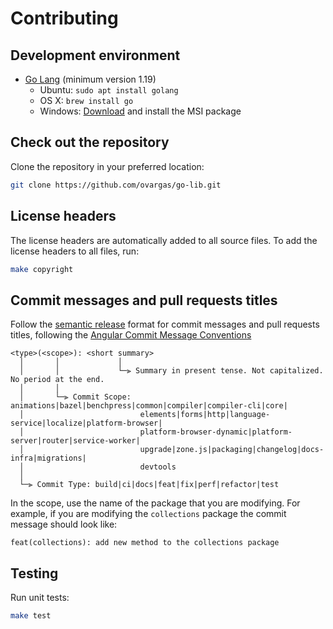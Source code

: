 # Contributing

## Development environment

* [Go Lang](https://golang.org) (minimum version 1.19)
  *  Ubuntu: `sudo apt install golang`
  *  OS X: `brew install go`
  *  Windows: [Download](https://golang.org/dl/) and install the MSI package

## Check out the repository

Clone the repository in your preferred location:

```sh
git clone https://github.com/ovargas/go-lib.git
```

## License headers

The license headers are automatically added to all source files. To add the license headers to all files, run:

```sh
make copyright
```

## Commit messages and pull requests titles

Follow the [semantic release](https://github.com/semantic-release/semantic-release) format for commit messages and pull 
requests titles, following the [Angular Commit Message Conventions](https://github.com/angular/angular/blob/master/CONTRIBUTING.md#-commit-message-format)

```text
<type>(<scope>): <short summary>
  │       │             │
  │       │             └─⫸ Summary in present tense. Not capitalized. No period at the end.
  │       │
  │       └─⫸ Commit Scope: animations|bazel|benchpress|common|compiler|compiler-cli|core|
  │                          elements|forms|http|language-service|localize|platform-browser|
  │                          platform-browser-dynamic|platform-server|router|service-worker|
  │                          upgrade|zone.js|packaging|changelog|docs-infra|migrations|
  │                          devtools
  │
  └─⫸ Commit Type: build|ci|docs|feat|fix|perf|refactor|test
```

In the scope, use the name of the package that you are modifying. For example, if you are modifying the `collections` 
package the commit message should look like:

```text
feat(collections): add new method to the collections package
```

## Testing

Run unit tests:
```sh
make test
```